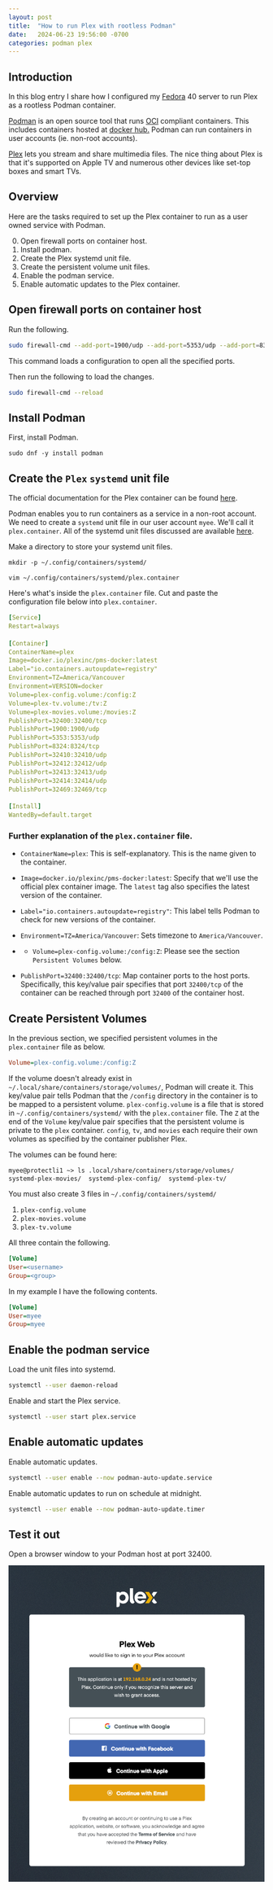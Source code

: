 ```yaml
---
layout: post
title:  "How to run Plex with rootless Podman"
date:   2024-06-23 19:56:00 -0700
categories: podman plex
---
```

## Introduction
In this blog entry I share how I configured my [Fedora](https://fedoraproject.org/) 40 server to run Plex as a rootless Podman container.

[Podman](https://docs.podman.io/en/latest/) is an open source tool that runs [OCI](https://opencontainers.org/) compliant containers. This includes containers hosted at [docker hub.](https://hub.docker.com/) Podman can run containers in user accounts (ie. non-root accounts).

[Plex](https://www.plex.tv/) lets you stream and share multimedia files. The nice thing about Plex is that it's supported on Apple TV and numerous other devices like set-top boxes and smart TVs.

## Overview
Here are the tasks required to set up the Plex container to run as a user owned service with Podman.

0. Open firewall ports on container host.
1. Install podman.
2. Create the Plex systemd unit file.
3. Create the persistent volume unit files.
4. Enable the podman service.
5. Enable automatic updates to the Plex container.

## Open firewall ports on container host

Run the following.
```bash
sudo firewall-cmd --add-port=1900/udp --add-port=5353/udp --add-port=8324/tcp --add-port=32400 --add-port=32410/udp --add-port=32412/udp --add-port=32413/udp --add-port=32414/udp --add-port=32469/tcp --permanent
```
This command loads a configuration to open all the specified ports.

Then run the following to load the changes.
```bash
sudo firewall-cmd --reload
```

## Install Podman
First, install Podman.

```terminal
sudo dnf -y install podman
```

## Create the `Plex` `systemd` unit file

The official documentation for the Plex container can be found [here](https://hub.docker.com/r/plexinc/pms-docker/).

Podman enables you to run containers as a service in a non-root account. We need to create a `systemd` unit file in our user account `myee`. We'll call it `plex.container`. All of the systemd unit files discussed are available [here](https://github.com/myee111/plex-rootless-podman-systemd-unit-files).

Make a directory to store your systemd unit files.

```terminal
mkdir -p ~/.config/containers/systemd/
```

```terminal
vim ~/.config/containers/systemd/plex.container
```

Here's what's inside the `plex.container` file. Cut and paste the configuration file below into `plex.container`.

```yaml
[Service]
Restart=always

[Container]
ContainerName=plex
Image=docker.io/plexinc/pms-docker:latest
Label="io.containers.autoupdate=registry"
Environment=TZ=America/Vancouver
Environment=VERSION=docker
Volume=plex-config.volume:/config:Z
Volume=plex-tv.volume:/tv:Z
Volume=plex-movies.volume:/movies:Z
PublishPort=32400:32400/tcp
PublishPort=1900:1900/udp
PublishPort=5353:5353/udp
PublishPort=8324:8324/tcp
PublishPort=32410:32410/udp
PublishPort=32412:32412/udp
PublishPort=32413:32413/udp
PublishPort=32414:32414/udp
PublishPort=32469:32469/tcp

[Install]
WantedBy=default.target
```
### Further explanation of the `plex.container` file.

- `ContainerName=plex`:
This is self-explanatory. This is the name given to the container.

- `Image=docker.io/plexinc/pms-docker:latest`:
Specify that we'll use the official plex container image. The `latest` tag also specifies the latest version of the container.

- `Label="io.containers.autoupdate=registry"`:
This label tells Podman to check for new versions of the container.

- `Environment=TZ=America/Vancouver`:
Sets timezone to `America/Vancouver`.

- - `Volume=plex-config.volume:/config:Z`: Please see the section `Persistent Volumes` below.

- `PublishPort=32400:32400/tcp`: Map container ports to the host ports. Specifically, this key/value pair specifies that port `32400/tcp` of the container can be reached through port `32400` of the container host.

## Create Persistent Volumes

In the previous section, we specified persistent volumes in the `plex.container` file as below.

```ini
Volume=plex-config.volume:/config:Z
```

If the volume doesn't already exist in `~/.local/share/containers/storage/volumes/`, Podman will create it. This key/value pair tells Podman that the `/config` directory in the container is to be mapped to a persistent volume. `plex-config.volume` is a file that is stored in `~/.config/containers/systemd/` with the `plex.container` file. The `Z` at the end of the `Volume` key/value pair specifies that the persistent volume is private to the `plex` container. `config`, `tv`, and `movies` each require their own volumes as specified by the container publisher Plex.

The volumes can be found here:

```terminal
myee@protectli1 ~> ls .local/share/containers/storage/volumes/
systemd-plex-movies/  systemd-plex-config/  systemd-plex-tv/
```

You must also create 3 files in `~/.config/containers/systemd/`

1. `plex-config.volume`
2. `plex-movies.volume`
3. `plex-tv.volume`

All three contain the following.
```ini
[Volume]
User=<username>
Group=<group>
```

In my example I have the following contents.
```ini
[Volume]
User=myee
Group=myee
```

## Enable the podman service

Load the unit files into systemd.
```bash
systemctl --user daemon-reload
```

Enable and start the Plex service.
```bash
systemctl --user start plex.service
```

## Enable automatic updates

Enable automatic updates.
```bash
systemctl --user enable --now podman-auto-update.service
```

Enable automatic updates to run on schedule at midnight.
```bash
systemctl --user enable --now podman-auto-update.timer
```

## Test it out

Open a browser window to your Podman host at port 32400.

![Plex Welcome](/assets/lib/plex-welcome.png)
